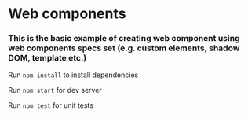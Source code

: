 # Web components
### This is the basic example of creating web component using web components specs set (e.g. custom elements, shadow DOM, template etc.)

Run `npm install` to install dependencies

Run `npm start` for dev server
 
Run `npm test` for unit tests
